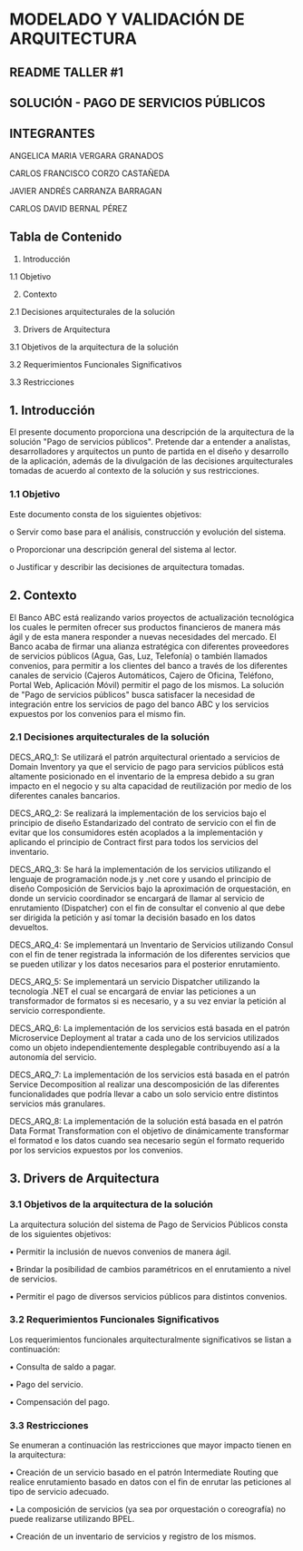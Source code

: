 # MODELADO Y VALIDACIÓN DE ARQUITECTURA

## README TALLER #1

## SOLUCIÓN - PAGO DE SERVICIOS PÚBLICOS

## INTEGRANTES

ANGELICA MARIA VERGARA GRANADOS

CARLOS FRANCISCO CORZO CASTAÑEDA

JAVIER ANDRÉS CARRANZA BARRAGAN

CARLOS DAVID BERNAL PÉREZ

## Tabla de Contenido

1.	Introducción

1.1 Objetivo

2.	Contexto

2.1 Decisiones arquitecturales de la solución

3.	Drivers de Arquitectura

3.1 Objetivos de la arquitectura de la solución

3.2 Requerimientos Funcionales Significativos

3.3 Restricciones

## 1.	Introducción

El presente documento proporciona una descripción de la arquitectura de la solución "Pago de servicios públicos". 
Pretende dar a entender a analistas, desarrolladores y arquitectos un punto de partida en el diseño y desarrollo de la aplicación, además de la divulgación de las decisiones arquitecturales tomadas de acuerdo al contexto de la solución y sus restricciones.

### 1.1 Objetivo

Este documento consta de los siguientes objetivos:

o	Servir como base para el análisis, construcción y evolución del sistema.

o	Proporcionar una descripción general del sistema al lector.

o	Justificar y describir las decisiones de arquitectura tomadas.
 
## 2.	Contexto

El Banco ABC está realizando varios proyectos de actualización tecnológica los cuales le permiten ofrecer sus productos financieros de manera más ágil y de esta manera responder a nuevas necesidades del mercado. 
El Banco acaba de firmar una alianza estratégica con diferentes proveedores de servicios públicos (Agua, Gas, Luz, Telefonía) o también llamados convenios, para permitir a los clientes del banco a través de los diferentes canales de servicio (Cajeros Automáticos, Cajero de Oficina, Teléfono, Portal Web, Aplicación Móvil) permitir el pago de los mismos. 
La solución de "Pago de servicios públicos" busca satisfacer la necesidad de integración entre los servicios de pago del banco ABC y los servicios expuestos por los convenios para el mismo fin. 

### 2.1 Decisiones arquitecturales de la solución

DECS_ARQ_1: Se utilizará el patrón arquitectural orientado a servicios de Domain Inventory ya que el servicio de pago para servicios públicos está altamente posicionado en el inventario de la empresa debido a su gran impacto en el negocio y su alta capacidad de reutilización por medio de los diferentes canales bancarios.

DECS_ARQ_2: Se realizará la implementación de los servicios bajo el principio de diseño Estandarizado del contrato de servicio con el fin de evitar que los consumidores estén acoplados a la implementación y aplicando el principio de Contract first para todos los servicios del inventario.

DECS_ARQ_3: Se hará la implementación de los servicios utilizando el lenguaje de programación node.js y .net core y usando el principio de diseño Composición de Servicios bajo la aproximación de orquestación, en donde un servicio coordinador se encargará de llamar al servicio de enrutamiento (Dispatcher) con el fin de consultar el convenio al que debe ser dirigida la petición y así tomar la decisión basado en los datos devueltos.

DECS_ARQ_4: Se implementará un Inventario de Servicios utilizando Consul con el fin de tener registrada la información de los diferentes servicios que se pueden utilizar y los datos necesarios para el posterior enrutamiento.

DECS_ARQ_5: Se implementará un servicio Dispatcher utilizando la tecnología .NET el cual se encargará de enviar las peticiones a un transformador de formatos si es necesario, y a su vez enviar la petición al servicio correspondiente.

DECS_ARQ_6: La implementación de los servicios está basada en el patrón Microservice Deployment al tratar a cada uno de los servicios utilizados como un objeto independientemente desplegable contribuyendo así a la autonomía del servicio.

DECS_ARQ_7: La implementación de los servicios está basada en el patrón Service Decomposition al realizar una descomposición de las diferentes funcionalidades que podría llevar a cabo un solo servicio entre distintos servicios más granulares.

DECS_ARQ_8: La implementación de la solución está basada en el patrón Data Format Transformation con el objetivo de dinámicamente transformar el formatod e los datos cuando sea necesario según el formato requerido por los servicios expuestos por los convenios.

## 3.	Drivers de Arquitectura

### 3.1 Objetivos de la arquitectura de la solución

La arquitectura solución del sistema de Pago de Servicios Públicos consta de los siguientes objetivos:

•	Permitir la inclusión de nuevos convenios de manera ágil.

•	Brindar la posibilidad de cambios paramétricos en el enrutamiento a nivel de servicios.

•	Permitir el pago de diversos servicios públicos para distintos convenios.

### 3.2 Requerimientos Funcionales Significativos

Los requerimientos funcionales arquitecturalmente significativos se listan a continuación:

•	Consulta de saldo a pagar.

•	Pago del servicio.

•	Compensación del pago.

### 3.3 Restricciones

Se enumeran a continuación las restricciones que mayor impacto tienen en la arquitectura:

•	Creación de un servicio basado en el patrón Intermediate Routing que realice enrutamiento basado en datos con el fin de enrutar las peticiones al tipo de servicio adecuado.

•	La composición de servicios (ya sea por orquestación o coreografía) no puede realizarse utilizando BPEL.

•	Creación de un inventario de servicios y registro de los mismos. 


